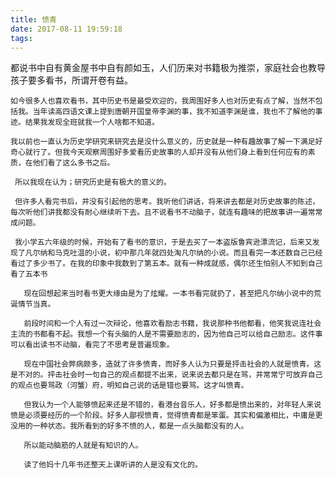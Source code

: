 ```yaml
---
title: 愤青
date: 2017-08-11 19:59:18
tags:
---
```

 都说书中自有黄金屋书中自有颜如玉，人们历来对书籍极为推崇，家庭社会也教导孩子要多看书，所谓开卷有益。­

    如今很多人也喜欢看书，其中历史书是最受欢迎的，我周围好多人也对历史有点了解，当然不包括我。当年读高四语文课上提到唐朝开国皇帝李渊的事，我不知道李渊是谁，我也不了解他的事迹。结果我发现全班就我一个人啥都不知道。­

    我以前也一直认为历史学研究来研究去是没什么意义的，历史就是一种有趣故事了解一下满足好奇心就行了。但我今天观察周围好多爱看历史故事的人却并没有从他们身上看到任何应有的素质，在他们看了这么多书之后。­

     所以我现在认为；研究历史是有极大的意义的。­

     但许多人看完书后，并没有引起他的思考。我听他们讲话，将来讲去都是对历史故事的陈述，每次听他们讲我都没有耐心继续听下去。且不说看书不动脑子，就连有趣味的把故事讲一遍常常成问­题。

     我小学五六年级的时候，开始有了看书的意识，于是去买了一本盗版鲁宾逊漂流记，后来又发现了凡尔纳和马克吐温的小说，初中那几年就四处淘凡尔纳的小说。而且看完一本还数自己已经看过了多少书了。在我的印象中我数到了第五本。就有一种成就感，偶尔还生怕别人不知到自己看了五本书­

       现在回想起来当时看书更大缘由是为了炫耀。一本书看完就扔了，甚至把凡尔纳小说中的荒诞情节当真。­

       前段时间和一个人有过一次辩论，他喜欢看励志书籍，我说那种书他都看，他笑我说连社会主流的书都看不起。我想一个有头脑的人是不需要励志的，因为他自己可以给自己励志。这件事可以看出读书不动脑，看完了不思考是普遍现象。­

       现在中国社会弊病颇多，造就了许多愤青，而好多人认为只要是抨击社会的人就是愤青。这是不对的。抨击社会时一句自己的观点都提不出来，说来说去都只是在骂，并常常宁可放弃自己的观点也要骂政（河蟹）府，明知自己说的话是错也要骂。这才叫愤青。

       但我认为一个人能够愤起来还是不错的，看港台音乐人，好多都是愤出来的，对年轻人来说愤是必须要经历的一个阶段。好多人鄙视愤青，觉得愤青都是笨蛋。其实和偏激相比，中庸是更没用的一种状态。我所看到的好多不愤的人，都是一点头脑都没有的人。

       所以能动脑筋的人就是有知识的人。

       读了他妈十几年书还整天上课听讲的人是没有文化的。